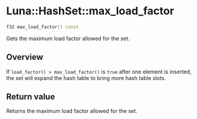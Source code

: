 # Luna::HashSet::max_load_factor

```c++
f32 max_load_factor() const
```

Gets the maximum load factor allowed for the set. 

## Overview
If `load_factor() > max_load_factor()` is `true` after one element is inserted, the set will expand the hash table to bring more hash table slots. 

## Return value
Returns the maximum load factor allowed for the set. 

